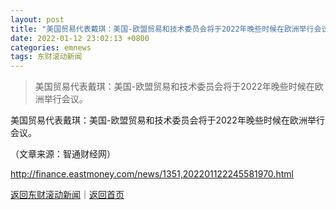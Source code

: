 ```yaml
---
layout: post
title: "美国贸易代表戴琪：美国-欧盟贸易和技术委员会将于2022年晚些时候在欧洲举行会议"
date: 2022-01-12 23:02:13 +0800
categories: emnews
tags: 东财滚动新闻
---
```

> 美国贸易代表戴琪：美国-欧盟贸易和技术委员会将于2022年晚些时候在欧洲举行会议。

<p>美国贸易代表戴琪：美国-欧盟贸易和技术委员会将于2022年晚些时候在欧洲举行会议。</p><p class="em_media">（文章来源：智通财经网）</p>

<http://finance.eastmoney.com/news/1351,202201122245581970.html>

[返回东财滚动新闻](//finews.withounder.com/emnews/)｜[返回首页](//finews.withounder.com/)